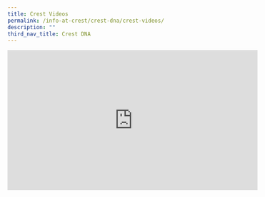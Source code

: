 ```yaml
---
title: Crest Videos
permalink: /info-at-crest/crest-dna/crest-videos/
description: ""
third_nav_title: Crest DNA
---
```

<iframe allowfullscreen="" allow="accelerometer; autoplay; clipboard-write; encrypted-media; gyroscope; picture-in-picture; web-share" frameborder="0" title="YouTube video player" src="https://www.youtube.com/embed/videoseries?list=PL8KJx-9KSZM_7kh7A8gCnFp9ghgX46VN7" height="315" width="560"></iframe>